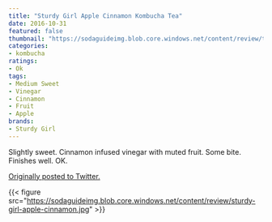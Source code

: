 ```yaml
---
title: "Sturdy Girl Apple Cinnamon Kombucha Tea"
date: 2016-10-31
featured: false
thumbnail: "https://sodaguideimg.blob.core.windows.net/content/review/thumbs/sturdy-girl-apple-cinnamon.jpg"
categories:
- kombucha
ratings:
- Ok
tags:
- Medium Sweet
- Vinegar
- Cinnamon
- Fruit
- Apple
brands:
- Sturdy Girl
---
```


Slightly sweet. Cinnamon infused vinegar with muted fruit. Some bite. Finishes well. OK.

[Originally posted to Twitter.](https://twitter.com/Cavorter/status/793247367768121344)

{{< figure src="https://sodaguideimg.blob.core.windows.net/content/review/sturdy-girl-apple-cinnamon.jpg" >}}
